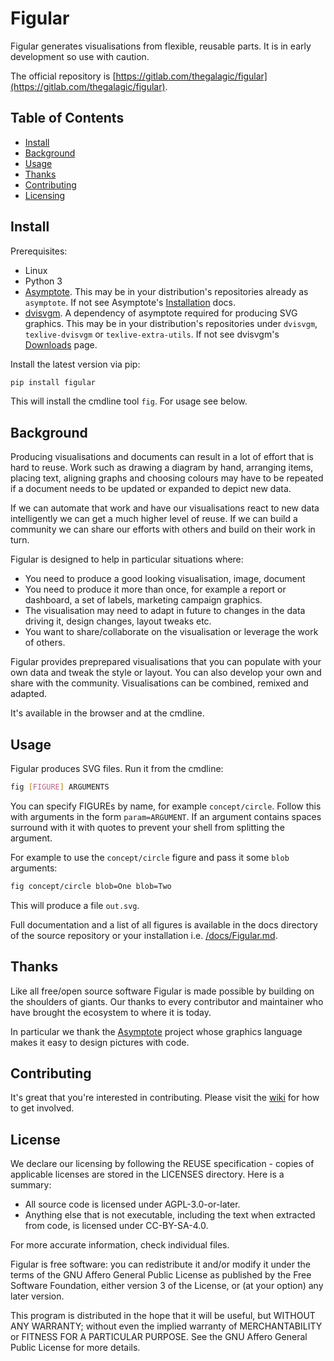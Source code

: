 <!--
SPDX-FileCopyrightText: 2021-2 Galagic Limited, et. al. <https://galagic.com>

SPDX-License-Identifier: CC-BY-SA-4.0

figular generates visualisations from flexible, reusable parts

For full copyright information see the AUTHORS file at the top-level
directory of this distribution or at
[AUTHORS](https://gitlab.com/thegalagic/figular/AUTHORS.md)

This work is licensed under the Creative Commons Attribution 4.0 International
License. You should have received a copy of the license along with this work.
If not, visit http://creativecommons.org/licenses/by/4.0/ or send a letter to
Creative Commons, PO Box 1866, Mountain View, CA 94042, USA.
-->

# Figular

Figular generates visualisations from flexible, reusable parts. It is in early
development so use with caution.

The official repository is [https://gitlab.com/thegalagic/figular](https://gitlab.com/thegalagic/figular).

## Table of Contents

<!--
* [Security](#security)
-->

* [Install](#install)
* [Background](#background)
* [Usage](#usage)
* [Thanks](#thanks)
* [Contributing](#contributing)
* [Licensing](#licensing)

## Install

Prerequisites:

* Linux
* Python 3
* [Asymptote](https://asymptote.sourceforge.io/). This may be in your
  distribution's repositories already as `asymptote`. If not see Asymptote's
  [Installation](https://asymptote.sourceforge.io/doc/Installation.html) docs.
* [dvisvgm](https://dvisvgm.de/). A dependency of asymptote required for
  producing SVG graphics. This may be in your distribution's repositories under
  `dvisvgm`, `texlive-dvisvgm` or `texlive-extra-utils`. If not see dvisvgm's
  [Downloads](https://dvisvgm.de/Downloads/) page.

Install the latest version via pip:

```bash
pip install figular
```

This will install the cmdline tool `fig`. For usage see below.

## Background

Producing visualisations and documents can result in a lot of effort that is
hard to reuse. Work such as drawing a diagram by hand, arranging items, placing
text, aligning graphs and choosing colours may have to be repeated if a document
needs to be updated or expanded to depict new data.

If we can automate that work and have our visualisations react to new data
intelligently we can get a much higher level of reuse. If we can build a
community we can share our efforts with others and build on their
work in turn.

Figular is designed to help in particular situations where:

* You need to produce a good looking visualisation, image, document
* You need to produce it more than once, for example a report or dashboard, a
  set of labels, marketing campaign graphics.
* The visualisation may need to adapt in future to changes in the data driving
  it, design changes, layout tweaks etc.
* You want to share/collaborate on the visualisation or leverage the work of
  others.

Figular provides preprepared visualisations that you can populate with your own
data and tweak the style or layout. You can also develop your own and share with
the community. Visualisations can be combined, remixed and adapted.

It's available in the browser and at the cmdline.

## Usage

Figular produces SVG files. Run it from the cmdline:

```bash
fig [FIGURE] ARGUMENTS
```

You can specify FIGUREs by name, for example `concept/circle`. Follow this with
arguments in the form `param=ARGUMENT`. If an argument contains spaces surround
with it with quotes to prevent your shell from splitting the argument.

For example to use the `concept/circle` figure and pass it some `blob` arguments:

```bash
fig concept/circle blob=One blob=Two
```

This will produce a file `out.svg`.

Full documentation and a list of all figures is available in the docs directory
of the source repository or your installation i.e. [/docs/Figular.md](/docs/Figular.md).

## Thanks

Like all free/open source software Figular is made possible by building on the
shoulders of giants. Our thanks to every contributor and maintainer who have
brought the ecosystem to where it is today.

In particular we thank the [Asymptote](https://asymptote.sourceforge.io/)
project whose graphics language makes it easy to design pictures with code.

## Contributing

It's great that you're interested in contributing. Please visit the
[wiki](https://gitlab.com/thegalagic/figular/-/wikis/home) for how to get
involved.

## License

We declare our licensing by following the REUSE specification - copies of
applicable licenses are stored in the LICENSES directory. Here is a summary:

* All source code is licensed under AGPL-3.0-or-later.
* Anything else that is not executable, including the text when extracted from
  code, is licensed under CC-BY-SA-4.0.

For more accurate information, check individual files.

Figular is free software: you can redistribute it and/or modify it under the
terms of the GNU Affero General Public License as published by the Free Software
Foundation, either version 3 of the License, or (at your option) any later
version.

This program is distributed in the hope that it will be useful, but WITHOUT ANY
WARRANTY; without even the implied warranty of MERCHANTABILITY or FITNESS FOR A
PARTICULAR PURPOSE. See the GNU Affero General Public License for more details.
